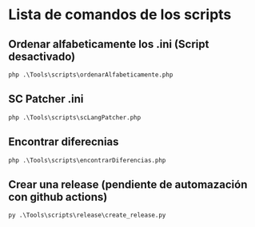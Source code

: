 # Lista de comandos de los scripts


## Ordenar alfabeticamente los .ini (Script desactivado)

```shell
php .\Tools\scripts\ordenarAlfabeticamente.php
```

## SC Patcher .ini

```shell
php .\Tools\scripts\scLangPatcher.php
```

## Encontrar diferecnias

```shell
php .\Tools\scripts\encontrarDiferencias.php
```

## Crear una release (pendiente de automazación con github actions)

```shell
py .\Tools\scripts\release\create_release.py
```
